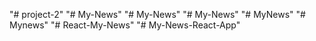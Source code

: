 "# project-2" 
"# My-News" 
"# My-News" 
"# My-News" 
"# MyNews" 
"# Mynews" 
"# React-My-News" 
"# My-News-React-App" 

